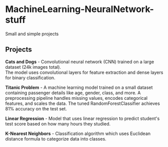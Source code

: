 # MachineLearning-NeuralNetwork-stuff
Small and simple projects

## Projects
**Cats and Dogs** - Convolutional neural network (CNN) trained on a large dataset (24k images total). <br>
The model uses convolutional layers for feature extraction and dense layers for binary classification.

**Titanic Problem** - A machine learning model trained on a small dataset containing passenger details like age, gender, class, and more.
A preprocessing pipeline handles missing values, encodes categorical features, and scales the data. The tuned RandomForestClassifier achieves 81% accuracy on the test set.

**Linear Regression** - Model that uses linear regression to predict student's test score based on how many hours they studied.

**K-Nearest Neighbors** - Classification algorithm which uses Euclidean distance formula to categorize data into classes.
